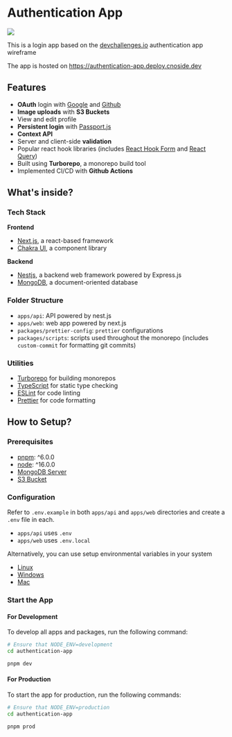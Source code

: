 # Authentication App

<a href="https://authentication-app.deploy.cnoside.dev">
  <img src="https://user-images.githubusercontent.com/82776299/181178080-5e68c7ac-d639-4117-872a-73f1c0ccb3a5.png" /> 
</a>

This is a login app based on the [devchallenges.io](https://devchallenges.io) authentication app wireframe

The app is hosted on https://authentication-app.deploy.cnoside.dev

## Features
- **OAuth** login with [Google](https://developers.google.com/identity/protocols/oauth2) and [Github](https://docs.github.com/en/developers/apps/building-oauth-apps/authorizing-oauth-apps)
- **Image uploads** with **S3 Buckets**
- View and edit profile
- **Persistent login** with [Passport.js](https://passportjs.com)
- **Context API**
- Server and client-side **validation**
- Popular react hook libraries (includes [React Hook Form](https://react-hook-form.com) and [React Query](https://tanstack.com/query/v4/?from=reactQueryV3&original=https://react-query-v3.tanstack.com/))
- Built using **Turborepo**, a monorepo build tool
- Implemented CI/CD with **Github Actions**

## What's inside?

### Tech Stack

**Frontend**

- [Next.js](https://nextjs.org/), a react-based framework
- [Chakra UI](https://chakra-ui.com/), a component library

**Backend**

- [Nestjs](https://nestjs.com), a backend web framework powered by Express.js
- [MongoDB](https://www.mysql.com/), a document-oriented database

### Folder Structure

- `apps/api`: API powered by nest.js
- `apps/web`: web app powered by next.js
- `packages/prettier-config`: `prettier` configurations
- `packages/scripts`: scripts used throughout the monorepo (includes `custom-commit` for formatting git commits)

### Utilities

- [Turborepo](https://turborepo.org/) for building monorepos
- [TypeScript](https://www.typescriptlang.org/) for static type checking
- [ESLint](https://eslint.org/) for code linting
- [Prettier](https://prettier.io) for code formatting

## How to Setup?

### Prerequisites

- [pnpm](https://www.npmjs.com/): ^6.0.0
- [node](https://nodejs.org/): ^16.0.0
- [MongoDB Server](https://mongodb.com/)
- [S3 Bucket](https://www.digitalocean.com/products/spaces)

### Configuration

Refer to `.env.example` in both `apps/api` and `apps/web` directories and create a `.env` file in each.
  - `apps/api` uses `.env`
  - `apps/web` uses `.env.local`

Alternatively, you can use setup environmental variables in your system
- [Linux](#)
- [Windows](#)
- [Mac](#)

### Start the App

#### For Development

To develop all apps and packages, run the following command:

```bash
# Ensure that NODE_ENV=development
cd authentication-app

pnpm dev
```

#### For Production

To start the app for production, run the following commands:

```bash
# Ensure that NODE_ENV=production
cd authentication-app

pnpm prod
```
